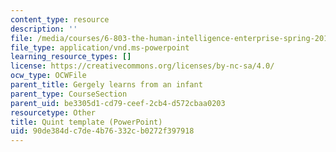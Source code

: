 ```yaml
---
content_type: resource
description: ''
file: /media/courses/6-803-the-human-intelligence-enterprise-spring-2019/90de384dc7de4b76332cb0272f397918_6.803_quint_template.ppt
file_type: application/vnd.ms-powerpoint
learning_resource_types: []
license: https://creativecommons.org/licenses/by-nc-sa/4.0/
ocw_type: OCWFile
parent_title: Gergely learns from an infant
parent_type: CourseSection
parent_uid: be3305d1-cd79-ceef-2cb4-d572cbaa0203
resourcetype: Other
title: Quint template (PowerPoint)
uid: 90de384d-c7de-4b76-332c-b0272f397918
---
```

